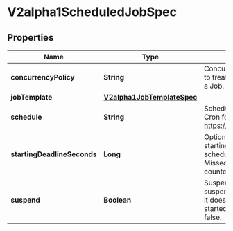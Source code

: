
# V2alpha1ScheduledJobSpec

## Properties
Name | Type | Description | Notes
------------ | ------------- | ------------- | -------------
**concurrencyPolicy** | **String** | ConcurrencyPolicy specifies how to treat concurrent executions of a Job. |  [optional]
**jobTemplate** | [**V2alpha1JobTemplateSpec**](V2alpha1JobTemplateSpec.md) |  | 
**schedule** | **String** | Schedule contains the schedule in Cron format, see https://en.wikipedia.org/wiki/Cron. | 
**startingDeadlineSeconds** | **Long** | Optional deadline in seconds for starting the job if it misses scheduled time for any reason.  Missed jobs executions will be counted as failed ones. |  [optional]
**suspend** | **Boolean** | Suspend flag tells the controller to suspend subsequent executions, it does not apply to already started executions.  Defaults to false. |  [optional]



